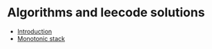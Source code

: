 # Algorithms and leecode solutions

* [Introduction](README.md)
* [Monotonic stack](monotonic-stack.md)


